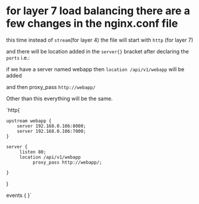 
# for layer 7 load balancing there are a few changes in the nginx.conf file

this time instead of `stream`(for layer 4) the file will start with `http` (for layer 7)

and there will be location added in the `server{}` bracket after declaring the `ports` i.e.:

if we have a server named webapp then `location /api/v1/webapp` will be added 

and then proxy_pass `http://webapp/`

Other than this everything will be the same.

`http{
   
    upstream webapp {
        server 192.168.0.106:8000;
        server 192.168.0.106:7000;
    }

    server {
         listen 80;
         location /api/v1/webapp
              proxy_pass http://webapp/;
         
    }

}


events { }`
